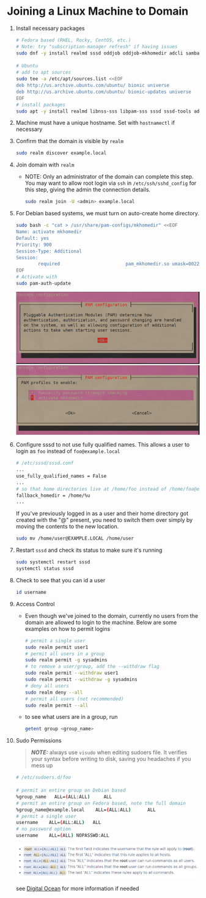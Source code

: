 # Joining a Linux Machine to Domain

1. Install necessary packages

    ```bash
    # Fedora based (RHEL, Rocky, CentOS, etc.)
    # Note: try "subscription-manager refresh" if having issues
    sudo dnf -y install realmd sssd oddjob oddjob-mkhomedir adcli samba-common-tools krb5-workstation
    
    # Ubuntu
    # add to apt sources
    sudo tee -a /etc/apt/sources.list <<EOF
    deb http://us.archive.ubuntu.com/ubuntu/ bionic universe
    deb http://us.archive.ubuntu.com/ubuntu/ bionic-updates universe
    EOF
    # install packages
    sudo apt -y install realmd libnss-sss libpam-sss sssd sssd-tools adcli samba-common-bin oddjob oddjob-mkhomedir packagekit
    ```

2. Machine must have a unique hostname. Set with `hostnamectl` if necessary
3. Confirm that the domain is visible by `realm`

    ```bash
    sudo realm discover example.local
    ```

4. Join domain with `realm`
    - NOTE: Only an administrator of the domain can complete this step. You may want to allow root login via `ssh` in `/etc/ssh/sshd_config` for this step, giving the admin the connection details.

        ```bash
        sudo realm join -U <admin> example.local
        ```

5. For Debian based systems, we must turn on auto-create home directory.

    ```bash
    sudo bash -c "cat > /usr/share/pam-configs/mkhomedir" <<EOF
    Name: activate mkhomedir
    Default: yes
    Priority: 900
    Session-Type: Additional
    Session:
            required                        pam_mkhomedir.so umask=0022 skel=/etc/skel
    EOF
    # Activate with
    sudo pam-auth-update
    ```

    ![image](./images/pam1.png)
    ![image](./images/pam2.png)

6. Configure sssd to not use fully qualified names. This allows a user to login as `foo` instead of `foo@example.local`

    ```bash
    # /etc/sssd/sssd.conf
    ...
    use_fully_qualified_names = False
    ...
    # so that home directories live at /home/foo instead of /home/foo@example.local
    fallback_homedir = /home/%u
    ...
    ```

    If you've previously logged in as a user and their home directory got created with the "@" present, you need to switch them over simply by moving the contents to the new location.

    ```bash
    sudo mv /home/user@EXAMPLE.LOCAL /home/user
    ```

7. Restart `sssd` and check its status to make sure it's running

    ```bash
    sudo systemctl restart sssd
    systemctl status sssd
    ```

8. Check to see that you can id a user

    ```bash
    id username
    ```

9. Access Control
    - Even though we've joined to the domain, currently no users from the domain are allowed to login to the machine. Below are some examples on how to permit logins

        ```bash
        # permit a single user
        sudo realm permit user1
        # permit all users in a group
        sudo realm permit -g sysadmins
        # to remove a user/group, add the --withdraw flag
        sudo realm permit --withdraw user1
        sudo realm permit --withdraw -g sysadmins
        # deny all users
        sudo realm deny --all
        # permit all users (not recommended)
        sudo realm permit --all
        ```

    - to see what users are in a group, run

        ```bash
        getent group <group_name>
        ```

10. Sudo Permissions

    > **_NOTE:_** always use `visudo` when editing sudoers file. It verifies your syntax before writing to disk, saving you headaches if you mess up

    ```bash
    # /etc/sudoers.d/foo

    # permit an entire group on Debian based
    %group_name   ALL=(ALL:ALL)     ALL
    # permit an entire group on Fedora based, note the full domain
    %group_name@example.local    ALL=(ALL:ALL)      ALL
    # permit a single user
    username    ALL=(ALL:ALL)   ALL
    # no password option
    username    ALL=(ALL) NOPASSWD:ALL
    ```

    ![image](./images/sudoers_guide1.png)

    see [Digital Ocean](https://www.digitalocean.com/community/tutorials/how-to-edit-the-sudoers-file) for more information if needed
